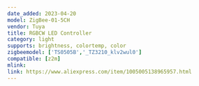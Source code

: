 ```yaml
---
date_added: 2023-04-20
model: ZigBee-01-5CH
vendor: Tuya
title: RGBCW LED Controller
category: light
supports: brightness, colortemp, color
zigbeemodel: ['TS0505B','_TZ3210_klv2wul0']
compatible: [z2m]
mlink: 
link: https://www.aliexpress.com/item/1005005138965957.html
---
```

